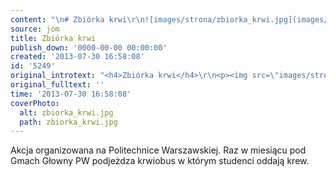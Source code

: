 ```yaml
---
content: "\n# Zbiórka krwi\r\n![images/strona/zbiorka_krwi.jpg](images/strona/zbiorka_krwi.jpg)\n\nAkcja organizowana na Politechnice Warszawskiej. Raz w miesiącu pod Gmach Głowny PW podjeżdza krwiobus w którym studenci oddają krew.\n\r\n\n\_\n"
source: jom
title: Zbiórka krwi
publish_down: '0000-00-00 00:00:00'
created: '2013-07-30 16:58:08'
id: '5249'
original_introtext: "<h4>Zbiórka krwi</h4>\r\n<p><img src=\"images/strona/zbiorka_krwi.jpg\" border=\"0\" alt=\"\" style=\"display: block; margin-left: auto; margin-right: auto;\" /><br /><br />Akcja organizowana na Politechnice Warszawskiej. Raz w miesiącu pod Gmach Głowny PW podjeżdza krwiobus w którym studenci oddają krew.</p>\r\n<p>\_</p>"
original_fulltext: ''
time: '2013-07-30 16:58:08'
coverPhoto:
  alt: zbiorka_krwi.jpg
  path: zbiorka_krwi.jpg
---
```

Akcja organizowana na Politechnice Warszawskiej. Raz w miesiącu pod Gmach Głowny PW podjeżdza krwiobus w którym studenci oddają krew.


 


<!--{{json:{"created_date":"2013-07-30 16:58:08","publish_down":"0000-00-00 00:00:00","id":"5249"}}}-->